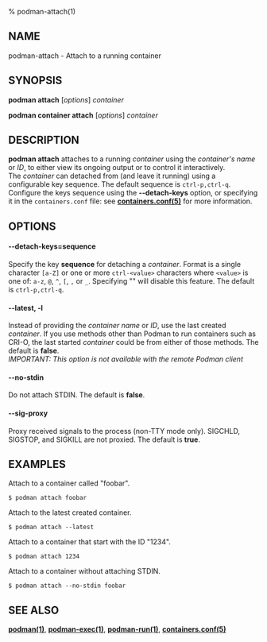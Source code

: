 % podman-attach(1)

## NAME
podman\-attach - Attach to a running container

## SYNOPSIS
**podman attach** [*options*] *container*

**podman container attach** [*options*] *container*

## DESCRIPTION
**podman attach** attaches to a running *container* using the *container's name* or *ID*, to either view its ongoing output or to control it interactively.\
The *container* can detached from (and leave it running) using a configurable key sequence. The default sequence is `ctrl-p,ctrl-q`. Configure the keys sequence using the **--detach-keys** option, or specifying it in the `containers.conf` file: see **[containers.conf(5)](https://github.com/containers/common/blob/master/docs/containers.conf.5.md)** for more information.

## OPTIONS
#### **--detach-keys**=**sequence**

Specify the key **sequence** for detaching a *container*. Format is a single character `[a-Z]` or one or more `ctrl-<value>` characters where `<value>` is one of: `a-z`, `@`, `^`, `[`, `,` or `_`. Specifying "" will disable this feature. The default is `ctrl-p,ctrl-q`.

#### **--latest**, **-l**

Instead of providing the *container name* or *ID*, use the last created *container*. If you use methods other than Podman to run containers such as CRI-O, the last started *container* could be from either of those methods. The default is **false**.\
*IMPORTANT: This option is not available with the remote Podman client*

#### **--no-stdin**

Do not attach STDIN. The default is **false**.

#### **--sig-proxy**

Proxy received signals to the process (non-TTY mode only). SIGCHLD, SIGSTOP, and SIGKILL are not proxied. The default is **true**.

## EXAMPLES

Attach to a container called "foobar".
```
$ podman attach foobar
```

Attach to the latest created container.
```
$ podman attach --latest
```

Attach to a container that start with the ID "1234".
```
$ podman attach 1234
```

Attach to a container without attaching STDIN.
```
$ podman attach --no-stdin foobar
```

## SEE ALSO
**[podman(1)](podman.1.md)**, **[podman-exec(1)](podman-exec.1.md)**, **[podman-run(1)](podman-run.1.md)**, **[containers.conf(5)](https://github.com/containers/common/blob/master/docs/containers.conf.5.md)**
